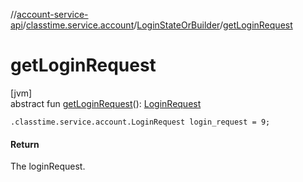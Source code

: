 //[account-service-api](../../../index.md)/[classtime.service.account](../index.md)/[LoginStateOrBuilder](index.md)/[getLoginRequest](get-login-request.md)

# getLoginRequest

[jvm]\
abstract fun [getLoginRequest](get-login-request.md)(): [LoginRequest](../-login-request/index.md)

`.classtime.service.account.LoginRequest login_request = 9;`

#### Return

The loginRequest.
